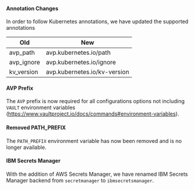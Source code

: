 #### Annotation Changes
In order to follow Kubernetes annotations, we have updated the supported annotations

| Old        | New |  
| ---------- | ----------- |  
| avp_path   | avp.kubernetes.io/path  |
| avp_ignore | avp.kubernetes.io/ignore |
| kv_version | avp.kubernetes.io/kv-version |

#### AVP Prefix
The `AVP` prefix is now required for all configurations options not including `VAULT` environment variables (https://www.vaultproject.io/docs/commands#environment-variables).

#### Removed PATH_PREFIX
The `PATH_PREFIX` environment variable has now been removed and is no longer available.

#### IBM Secrets Manager
With the addition of AWS Secrets Manager, we have renamed IBM Secrets Manager backend from `secretmanager` to `ibmsecretsmanager`.
